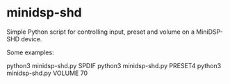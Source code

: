 # minidsp-shd
Simple Python script for controlling input, preset and volume on a MiniDSP-SHD device.

Some examples:

python3 minidsp-shd.py SPDIF
python3 minidsp-shd.py PRESET4
python3 minidsp-shd.py VOLUME 70
